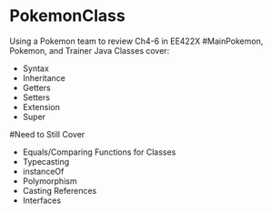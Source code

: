 # PokemonClass
Using a Pokemon team to review Ch4-6 in EE422X
#MainPokemon, Pokemon, and Trainer Java Classes cover: 
- Syntax 
- Inheritance 
- Getters 
- Setters 
- Extension 
- Super

#Need to Still Cover 
- Equals/Comparing Functions for Classes
- Typecasting 
- instanceOf 
- Polymorphism 
- Casting References 
- Interfaces 
